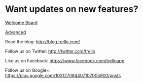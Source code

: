 # Want updates on new features?

[Welcome Board](../README.md)

[Advanced](README.md)



Read the blog: http://blog.trello.com/

Follow us on Twitter: http://twitter.com/trello

Like us on Facebook: https://www.facebook.com/trelloapp

Follow us on Google+: https://plus.google.com/103127084407107005900/posts


